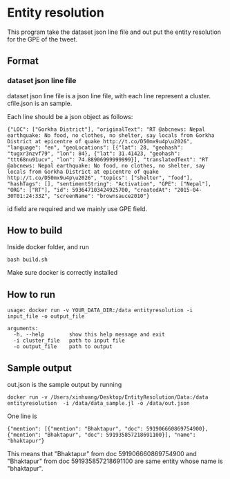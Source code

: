 # Entity resolution
This program take the dataset json line file and out put the entity resolution for the GPE of the tweet.

## Format

### dataset json line file
dataset json line file is a json line file, with each line represent a cluster. cfile.json is an sample.

Each line should be a json object as follows:
```
{"LOC": ["Gorkha District"], "originalText": "RT @abcnews: Nepal earthquake: No food, no clothes, no shelter, say locals from Gorkha District at epicentre of quake http://t.co/D50mx9u4p\u2026", "language": "en", "geoLocations": [{"lat": 28, "geohash": "tugxr3nzvf79", "lon": 84}, {"lat": 31.41423, "geohash": "ttt68nu91ucv", "lon": 74.88906999999999}], "translatedText": "RT @abcnews: Nepal earthquake: No food, no clothes, no shelter, say locals from Gorkha District at epicentre of quake http://t.co/D50mx9u4p\u2026", "topics": ["shelter", "food"], "hashTags": [], "sentimentString": "Activation", "GPE": ["Nepal"], "ORG": ["RT"], "id": 593647103424925700, "createdAt": "2015-04-30T01:24:33Z", "screenName": "brownsauce2010"}
```
id field are required and we mainly use GPE field.

## How to build
Inside docker folder, and run
```
bash build.sh
```
Make sure docker is correctly installed

## How to run

```
usage: docker run -v YOUR_DATA_DIR:/data entityresolution -i input_file -o output_file

arguments:
  -h, --help        show this help message and exit
  -i cluster_file   path to input file
  -o output_file    path to output
```

## Sample output
out.json is the sample output by running 

```
docker run -v /Users/xinhuang/Desktop/EntityResolution/Data:/data entityresolution  -i /data/data_sample.jl -o /data/out.json
```
One line is
```
{"mention": [{"mention": "Bhaktapur", "doc": 591906660869754900}, {"mention": "Bhaktapur", "doc": 591935857218691100}], "name": "bhaktapur"}

```
This means that "Bhaktapur" from doc 591906660869754900 and "Bhaktapur" from doc 591935857218691100 are same entity whose name is "bhaktapur".
